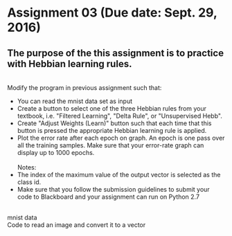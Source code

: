 # Assignment 03 (Due date: Sept. 29, 2016)

<h2>The purpose of the this assignment is to practice with Hebbian learning rules.</h2>

<br/>Modify the program in previous assignment such that:
* You can read the mnist data set as input
* Create a button to select one of the three Hebbian rules from your textbook, i.e. "Filtered Learning", "Delta Rule", or "Unsupervised Hebb".
* Create "Adjust Weights (Learn)" button such that each time that this button is pressed the appropriate Hebbian learning rule is applied.
* Plot the error rate after each epoch on graph. An epoch is one pass over all the training samples. Make sure that your error-rate graph can display up to 1000 epochs.
<br/><br/>Notes:
* The index of the maximum value of the output vector is selected as the class id.
* Make sure that you follow the submission guidelines to submit your code to Blackboard and your assignment can run on Python 2.7
 
<br/>mnist data
<br/>Code to read an image and convert it to a vector
